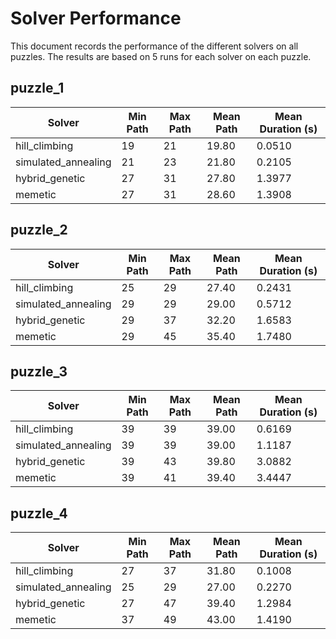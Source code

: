 # Solver Performance

This document records the performance of the different solvers on all puzzles. The results are based on 5 runs for each solver on each puzzle.

## puzzle_1

| Solver | Min Path | Max Path | Mean Path | Mean Duration (s) |
|---|---|---|---|---|
| hill_climbing | 19 | 21 | 19.80 | 0.0510 |
| simulated_annealing | 21 | 23 | 21.80 | 0.2105 |
| hybrid_genetic | 27 | 31 | 27.80 | 1.3977 |
| memetic | 27 | 31 | 28.60 | 1.3908 |

## puzzle_2

| Solver | Min Path | Max Path | Mean Path | Mean Duration (s) |
|---|---|---|---|---|
| hill_climbing | 25 | 29 | 27.40 | 0.2431 |
| simulated_annealing | 29 | 29 | 29.00 | 0.5712 |
| hybrid_genetic | 29 | 37 | 32.20 | 1.6583 |
| memetic | 29 | 45 | 35.40 | 1.7480 |

## puzzle_3

| Solver | Min Path | Max Path | Mean Path | Mean Duration (s) |
|---|---|---|---|---|
| hill_climbing | 39 | 39 | 39.00 | 0.6169 |
| simulated_annealing | 39 | 39 | 39.00 | 1.1187 |
| hybrid_genetic | 39 | 43 | 39.80 | 3.0882 |
| memetic | 39 | 41 | 39.40 | 3.4447 |

## puzzle_4

| Solver | Min Path | Max Path | Mean Path | Mean Duration (s) |
|---|---|---|---|---|
| hill_climbing | 27 | 37 | 31.80 | 0.1008 |
| simulated_annealing | 25 | 29 | 27.00 | 0.2270 |
| hybrid_genetic | 27 | 47 | 39.40 | 1.2984 |
| memetic | 37 | 49 | 43.00 | 1.4190 |
